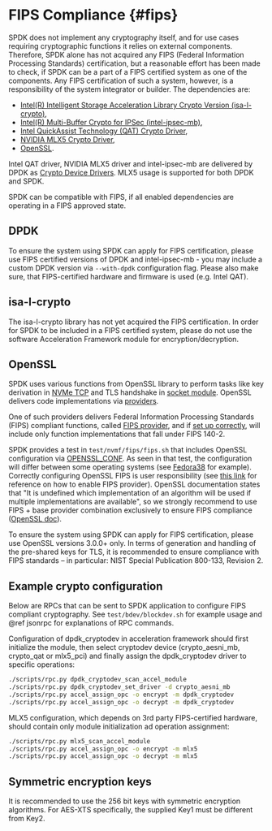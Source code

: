 # FIPS Compliance {#fips}

SPDK does not implement any cryptography itself, and for use cases requiring cryptographic
functions it relies on external components. Therefore, SPDK alone has not acquired any FIPS
(Federal Information Processing Standards) certification, but a reasonable effort has been made to
check, if SPDK can be a part of a FIPS certified system as one of the components. Any FIPS
certification of such a system, however, is a responsibility of the system integrator or builder.
The dependencies are:

* [Intel(R) Intelligent Storage Acceleration Library Crypto Version (isa-l-crypto)](https://github.com/intel/isa-l_crypto),
* [Intel(R) Multi-Buffer Crypto for IPSec (intel-ipsec-mb)](https://github.com/intel/intel-ipsec-mb),
* [Intel QuickAssist Technology (QAT) Crypto Driver](https://doc.dpdk.org/guides/cryptodevs/qat.html),
* [NVIDIA MLX5 Crypto Driver](https://doc.dpdk.org/guides/cryptodevs/mlx5.html),
* [OpenSSL](https://www.openssl.org/).

Intel QAT driver, NVIDIA MLX5 driver and intel-ipsec-mb are delivered by DPDK as
[Crypto Device Drivers](https://doc.dpdk.org/guides/cryptodevs/).
MLX5 usage is supported for both DPDK and SPDK.

SPDK can be compatible with FIPS, if all enabled dependencies are operating in a FIPS approved
state.

## DPDK

To ensure the system using SPDK can apply for FIPS certification, please use FIPS certified
versions of DPDK and intel-ipsec-mb - you may include a custom DPDK version via `--with-dpdk`
configuration flag. Please also make sure, that FIPS-certified hardware and firmware is used
(e.g. Intel QAT).

## isa-l-crypto

The isa-l-crypto library has not yet acquired the FIPS certification. In order for SPDK to be
included in a FIPS certified system, please do not use the software Acceleration Framework module
for encryption/decryption.

## OpenSSL

SPDK uses various functions from OpenSSL library to perform tasks like key derivation in
[NVMe TCP](https://github.com/spdk/spdk/blob/master/include/spdk_internal/nvme_tcp.h) and TLS
handshake in [socket module](https://github.com/spdk/spdk/blob/master/module/sock/posix/posix.c).
OpenSSL delivers code implementations via
[providers](https://www.openssl.org/docs/man3.0/man7/provider.html).

One of such providers delivers Federal Information Processing Standards (FIPS) compliant functions,
called [FIPS provider](https://www.openssl.org/docs/man3.0/man7/OSSL_PROVIDER-FIPS.html), and if
[set up correctly](https://wiki.openssl.org/index.php/OpenSSL_3.0#Using_the_FIPS_module_in_SSL.2FTLS),
will include only function implementations that fall under FIPS 140-2.

SPDK provides a test in `test/nvmf/fips/fips.sh` that includes OpenSSL configuration via
[OPENSSL_CONF](https://www.openssl.org/docs/man1.1.1/man5/config.html). As seen in that test, the
configuration will differ between some operating systems (see [Fedora38](https://www.redhat.com/en/blog/openssl-fips-140-2-upstream-140-3-downstream)
for example). Correctly configuring OpenSSL FIPS is user responsibility (see [this link](https://github.com/openssl/openssl/blob/master/README-FIPS.md)
for reference on how to enable FIPS provider). OpenSSL documentation states that "It is undefined
which implementation of an algorithm will be used if multiple implementations are available", so we
strongly recommend to use FIPS + base provider combination exclusively to ensure FIPS compliance
([OpenSSL doc](https://www.openssl.org/docs/man3.0/man7/fips_module.html#Programmatically-loading-the-FIPS-module-default-library-context)).

To ensure the system using SPDK can apply for FIPS certification, please use OpenSSL versions
3.0.0+ only. In terms of generation and handling of the pre-shared keys for TLS, it is recommended
to ensure compliance with FIPS standards – in particular: NIST Special Publication 800-133,
Revision 2.

## Example crypto configuration

Below are RPCs that can be sent to SPDK application to configure FIPS compliant cryptography.
See `test/bdev/blockdev.sh` for example usage and @ref jsonrpc for explanations of RPC commands.

Configuration of dpdk_cryptodev in acceleration framework should first initialize the module, then
select cryptodev device (crypto_aesni_mb, crypto_qat or mlx5_pci) and finally assign the
dpdk_cryptodev driver to specific operations:

```bash
./scripts/rpc.py dpdk_cryptodev_scan_accel_module
./scripts/rpc.py dpdk_cryptodev_set_driver -d crypto_aesni_mb
./scripts/rpc.py accel_assign_opc -o encrypt -m dpdk_cryptodev
./scripts/rpc.py accel_assign_opc -o decrypt -m dpdk_cryptodev
```

MLX5 configuration, which depends on 3rd party FIPS-certified hardware, should contain only module
initialization ad operation assignment:

```bash
./scripts/rpc.py mlx5_scan_accel_module
./scripts/rpc.py accel_assign_opc -o encrypt -m mlx5
./scripts/rpc.py accel_assign_opc -o decrypt -m mlx5
```

## Symmetric encryption keys

It is recommended to use the 256 bit keys with symmetric encryption algorithms. For AES-XTS
specifically, the supplied Key1 must be different from Key2.

